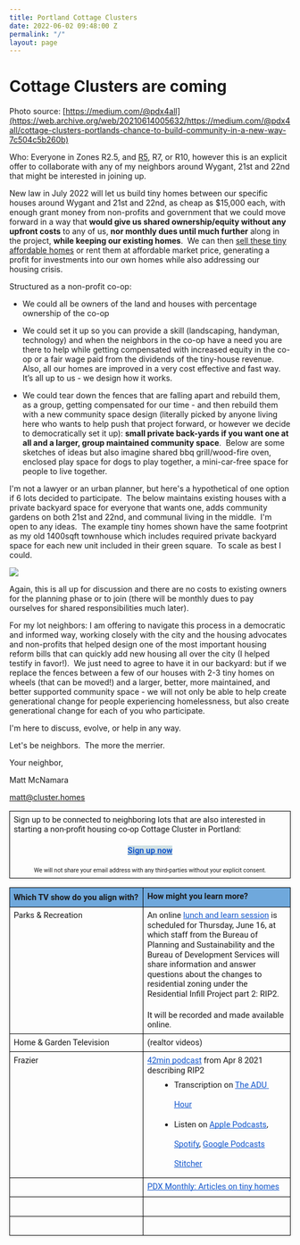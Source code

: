 ```yaml
---
title: Portland Cottage Clusters
date: 2022-06-02 09:48:00 Z
permalink: "/"
layout: page
---
```


# Cottage Clusters are coming
[](https://lh4.googleusercontent.com/kHV0w3oH6t9tFCnEm0FWUtmXX42SlVDzbs_VTltEcmrgjXmw7yhYu0aH5XRcGymwUxm89z3omAI2K0ke0ehjHYjkulJ0n5BUGma9HAQ7N3Rxj0fqLwvUl3BDPyGPJEhVrYPVclOLkIAiIN8u7A)

Photo source: [https://medium.com/@pdx4all](https://web.archive.org/web/20210614005632/https://medium.com/@pdx4all/cottage-clusters-portlands-chance-to-build-community-in-a-new-way-7c504c5b260b)

Who: Everyone in Zones R2.5, and [R5](https://www.portlandmaps.com/bps/zoning/#/zones/base/R5), R7, or R10, however this is an explicit offer to collaborate with any of my neighbors around Wygant, 21st and 22nd that might be interested in joining up.

New law in July 2022 will let us build tiny homes between our specific houses around Wygant and 21st and 22nd, as cheap as $15,000 each, with enough grant money from non-profits and government that we could move forward in a way that **would give us shared ownership/equity without any upfront costs** to any of us, **nor monthly dues until much further** along in the project, **while keeping our existing homes**.  We can then [sell these tiny affordable homes](https://tinyhouselistings.com/countries/united-states/states/oregon) or rent them at affordable market price, generating a profit for investments into our own homes while also addressing our housing crisis.

Structured as a non-profit co-op:

-   We could all be owners of the land and houses with percentage ownership of the co-op
    
-   We could set it up so you can provide a skill (landscaping, handyman, technology) and when the neighbors in the co-op have a need you are there to help while getting compensated with increased equity in the co-op or a fair wage paid from the dividends of the tiny-house revenue.  Also, all our homes are improved in a very cost effective and fast way.  It’s all up to us - we design how it works.
    
-   We could tear down the fences that are falling apart and rebuild them, as a group, getting compensated for our time - and then rebuild them with a new community space design (literally picked by anyone living here who wants to help push that project forward, or however we decide to democratically set it up): **small private back-yards if you want one at all and a larger, group maintained community space**.  Below are some sketches of ideas but also imagine shared bbq grill/wood-fire oven, enclosed play space for dogs to play together, a mini-car-free space for people to live together.

I'm not a lawyer or an urban planner, but here's a hypothetical of one option if 6 lots decided to participate.  The below maintains existing houses with a private backyard space for everyone that wants one, adds community gardens on both 21st and 22nd, and communal living in the middle.  I'm open to any ideas.  The example tiny homes shown have the same footprint as my old 1400sqft townhouse which includes required private backyard space for each new unit included in their green square.  To scale as best I could.

![](https://lh4.googleusercontent.com/jkcy_8TMUh9v1pDZTg5Qtv701mJPWsdPL1RB0e1a171WKVSp75KFYasvEfkRmODHwyw9EaHymUYevEM_PskULUyOyM_ofbbB6nVhv_yFseG4OE0MdAK9i_mZq08HIK_P7_KYWD1vXRDvw1K3tQ)

Again, this is all up for discussion and there are no costs to existing owners for the planning phase or to join (there will be monthly dues to pay ourselves for shared responsibilities much later).

For my lot neighbors: I am offering to navigate this process in a democratic and informed way, working closely with the city and the housing advocates and non-profits that helped design one of the most important housing reform bills that can quickly add new housing all over the city (I helped testify in favor!).  We just need to agree to have it in our backyard: but if we replace the fences between a few of our houses with 2-3 tiny homes on wheels (that can be moved!) and a larger, better, more maintained, and better supported community space - we will not only be able to help create generational change for people experiencing homelessness, but also create generational change for each of you who participate.

I'm here to discuss, evolve, or help in any way.

Let's be neighbors.  The more the merrier.


Your neighbor,

Matt McNamara

matt@cluster.homes

  
  

<table style="border:none;border-collapse:collapse;" data-mkd-display="block" data-mkd-tablehasheader="false"><colgroup data-mkd-display="block"><col width="667" data-mkd-display="block"></colgroup><tbody data-mkd-display="block"><tr style="height:86.8623046875pt" data-mkd-display="block" data-mkd-index="1" data-mkd-index-row="1"><td style="border-left:solid #000000 1pt;border-right:solid #000000 1pt;border-bottom:solid #000000 1pt;border-top:solid #000000 1pt;vertical-align:top;padding:5pt 5pt 5pt 5pt;overflow:hidden;overflow-wrap:break-word;" data-mkd-display="block" data-mkd-index="1" data-mkd-index-cell="1" data-mkd-pos="last"><p dir="ltr" style="line-height:1.2;margin-top:0pt;margin-bottom:0pt;" data-mkd-display="block"><span style="font-size: 11pt; font-family: Roboto, sans-serif; font-variant-numeric: normal; font-variant-east-asian: normal; vertical-align: baseline; white-space: pre-wrap;" data-mkd-display="inline">Sign up to be connected to neighboring lots that are also interested in starting a non-profit housing co-op Cottage Cluster in Portland:</span></p><br data-mkd-display="inline"><p dir="ltr" style="line-height:1.2;text-align: center;margin-top:0pt;margin-bottom:0pt;" data-mkd-display="block"><a href="https://forms.gle/vZ7KAjfTcF93DU8X7" style="text-decoration-line: none;" data-mkd-display="inline"><span style="font-size: 11pt; font-family: Roboto, sans-serif; color: rgb(17, 85, 204); background-color: rgb(208, 224, 227); font-weight: 700; font-variant-numeric: normal; font-variant-east-asian: normal; text-decoration-line: underline; text-decoration-skip-ink: none; vertical-align: baseline; white-space: pre-wrap;" data-mkd-display="inline" data-mkd-emph="bold">Sign up now</span></a></p><br data-mkd-display="inline"><p dir="ltr" style="line-height:1.2;text-align: center;margin-top:0pt;margin-bottom:0pt;" data-mkd-display="block"><span style="font-size: 8pt; font-family: Roboto, sans-serif; font-variant-numeric: normal; font-variant-east-asian: normal; vertical-align: baseline; white-space: pre-wrap;" data-mkd-display="inline">We will not share your email address with any third-parties without your explicit consent.</span></p></td></tr></tbody></table>

  

<table style="border:none;border-collapse:collapse;" data-mkd-display="block" data-mkd-tablehasheader="false"><colgroup data-mkd-display="block"><col width="333" data-mkd-display="block"><col width="333" data-mkd-display="block"></colgroup><tbody data-mkd-display="block"><tr style="height:0pt" data-mkd-display="block" data-mkd-index="1" data-mkd-index-row="1"><td style="border-left:solid #000000 1pt;border-right:solid #000000 1pt;border-bottom:solid #000000 1pt;border-top:solid #000000 1pt;vertical-align:top;background-color:#6fa8dc;padding:5pt 5pt 5pt 5pt;overflow:hidden;overflow-wrap:break-word;" data-mkd-display="block" data-mkd-index="1" data-mkd-index-cell="1"><p dir="ltr" style="line-height:1.38;margin-top:0pt;margin-bottom:0pt;" data-mkd-display="block"><span style="font-size: 11pt; font-family: Roboto, sans-serif; background-color: transparent; font-weight: 700; font-variant-numeric: normal; font-variant-east-asian: normal; vertical-align: baseline; white-space: pre-wrap;" data-mkd-display="inline" data-mkd-emph="bold">Which TV show do you align with?</span></p></td><td style="border-left:solid #000000 1pt;border-right:solid #000000 1pt;border-bottom:solid #000000 1pt;border-top:solid #000000 1pt;vertical-align:top;background-color:#6fa8dc;padding:5pt 5pt 5pt 5pt;overflow:hidden;overflow-wrap:break-word;" data-mkd-display="block" data-mkd-index="2" data-mkd-index-cell="2" data-mkd-pos="last"><p dir="ltr" style="line-height:1.2;margin-top:0pt;margin-bottom:0pt;" data-mkd-display="block"><span style="font-size: 11pt; font-family: Roboto, sans-serif; background-color: transparent; font-weight: 700; font-variant-numeric: normal; font-variant-east-asian: normal; vertical-align: baseline; white-space: pre-wrap;" data-mkd-display="inline" data-mkd-emph="bold">How might you learn more?</span></p></td></tr><tr style="height:0pt" data-mkd-display="block" data-mkd-index="2" data-mkd-index-row="2"><td style="border-left:solid #000000 1pt;border-right:solid #000000 1pt;border-bottom:solid #000000 1pt;border-top:solid #000000 1pt;vertical-align:top;padding:5pt 5pt 5pt 5pt;overflow:hidden;overflow-wrap:break-word;" data-mkd-display="block" data-mkd-index="1" data-mkd-index-cell="1"><p dir="ltr" style="line-height:1.2;margin-top:0pt;margin-bottom:0pt;" data-mkd-display="block"><span style="font-size: 11pt; font-family: Roboto, sans-serif; font-variant-numeric: normal; font-variant-east-asian: normal; vertical-align: baseline; white-space: pre-wrap;" data-mkd-display="inline">Parks &amp; Recreation</span></p></td><td style="border-left:solid #000000 1pt;border-right:solid #000000 1pt;border-bottom:solid #000000 1pt;border-top:solid #000000 1pt;vertical-align:top;padding:5pt 5pt 5pt 5pt;overflow:hidden;overflow-wrap:break-word;" data-mkd-display="block" data-mkd-index="2" data-mkd-index-cell="2" data-mkd-pos="last"><p dir="ltr" style="line-height:1.2;margin-top:0pt;margin-bottom:0pt;" data-mkd-display="block"><span style="font-size: 11pt; font-family: Roboto, sans-serif; font-variant-numeric: normal; font-variant-east-asian: normal; vertical-align: baseline; white-space: pre-wrap;" data-mkd-display="inline">An online </span><a href="https://www.portland.gov/bds/events/2022/6/16/lunch-and-learn-residential-infill-project-part-2-rip2" style="text-decoration-line: none;" data-mkd-display="inline"><span style="font-size: 11pt; font-family: Roboto, sans-serif; color: rgb(17, 85, 204); font-variant-numeric: normal; font-variant-east-asian: normal; text-decoration-line: underline; text-decoration-skip-ink: none; vertical-align: baseline; white-space: pre-wrap;" data-mkd-display="inline">lunch and learn session</span></a><span style="font-size: 11pt; font-family: Roboto, sans-serif; font-variant-numeric: normal; font-variant-east-asian: normal; vertical-align: baseline; white-space: pre-wrap;" data-mkd-display="inline"> is scheduled for Thursday, June 16, at which staff from the Bureau of Planning and Sustainability and the Bureau of Development Services will share information and answer questions about the changes to residential zoning under the Residential Infill Project part 2: RIP2.</span></p><br data-mkd-display="inline"><p dir="ltr" style="line-height:1.2;margin-top:0pt;margin-bottom:0pt;" data-mkd-display="block"><span style="font-size: 11pt; font-family: Roboto, sans-serif; font-variant-numeric: normal; font-variant-east-asian: normal; vertical-align: baseline; white-space: pre-wrap;" data-mkd-display="inline">It will be recorded and made available online.</span></p></td></tr><tr style="height:0pt" data-mkd-display="block" data-mkd-index="3" data-mkd-index-row="3"><td style="border-left:solid #000000 1pt;border-right:solid #000000 1pt;border-bottom:solid #000000 1pt;border-top:solid #000000 1pt;vertical-align:top;padding:5pt 5pt 5pt 5pt;overflow:hidden;overflow-wrap:break-word;" data-mkd-display="block" data-mkd-index="1" data-mkd-index-cell="1"><p dir="ltr" style="line-height:1.2;margin-top:0pt;margin-bottom:0pt;" data-mkd-display="block"><span style="font-size: 11pt; font-family: Roboto, sans-serif; font-variant-numeric: normal; font-variant-east-asian: normal; vertical-align: baseline; white-space: pre-wrap;" data-mkd-display="inline">Home &amp; Garden Television</span></p></td><td style="border-left:solid #000000 1pt;border-right:solid #000000 1pt;border-bottom:solid #000000 1pt;border-top:solid #000000 1pt;vertical-align:top;padding:5pt 5pt 5pt 5pt;overflow:hidden;overflow-wrap:break-word;" data-mkd-display="block" data-mkd-index="2" data-mkd-index-cell="2" data-mkd-pos="last"><p dir="ltr" style="line-height:1.2;margin-top:0pt;margin-bottom:0pt;" data-mkd-display="block"><span style="font-size: 11pt; font-family: Roboto, sans-serif; font-variant-numeric: normal; font-variant-east-asian: normal; vertical-align: baseline; white-space: pre-wrap;" data-mkd-display="inline">(realtor videos)</span></p></td></tr><tr style="height:0pt" data-mkd-display="block" data-mkd-index="4" data-mkd-index-row="4"><td style="border-left:solid #000000 1pt;border-right:solid #000000 1pt;border-bottom:solid #000000 1pt;border-top:solid #000000 1pt;vertical-align:top;padding:5pt 5pt 5pt 5pt;overflow:hidden;overflow-wrap:break-word;" data-mkd-display="block" data-mkd-index="1" data-mkd-index-cell="1"><p dir="ltr" style="line-height:1.2;margin-top:0pt;margin-bottom:0pt;" data-mkd-display="block"><span style="font-size: 11pt; font-family: Roboto, sans-serif; font-variant-numeric: normal; font-variant-east-asian: normal; vertical-align: baseline; white-space: pre-wrap;" data-mkd-display="inline">Frazier</span></p></td><td style="border-left:solid #000000 1pt;border-right:solid #000000 1pt;border-bottom:solid #000000 1pt;border-top:solid #000000 1pt;vertical-align:top;padding:5pt 5pt 5pt 5pt;overflow:hidden;overflow-wrap:break-word;" data-mkd-display="block" data-mkd-index="2" data-mkd-index-cell="2" data-mkd-pos="last"><p dir="ltr" style="line-height:1.2;margin-top:0pt;margin-bottom:0pt;" data-mkd-display="block"><a href="https://www.buildinganadu.com/the-adu-hour-podcast/eli-spevak" style="text-decoration-line: none;" data-mkd-display="inline"><span style="font-size: 11pt; font-family: Roboto, sans-serif; color: rgb(17, 85, 204); font-variant-numeric: normal; font-variant-east-asian: normal; text-decoration-line: underline; text-decoration-skip-ink: none; vertical-align: baseline; white-space: pre-wrap;" data-mkd-display="inline">42min podcast</span></a><span style="font-size: 11pt; font-family: Roboto, sans-serif; font-variant-numeric: normal; font-variant-east-asian: normal; vertical-align: baseline; white-space: pre-wrap;" data-mkd-display="inline"> from Apr 8 2021 describing RIP2</span></p><ul style="margin-top:0;margin-bottom:0;padding-inline-start:48px;" data-mkd-display="block" data-mkd-depth="1"><li dir="ltr" style="list-style-type: disc; font-size: 11pt; font-family: Roboto, sans-serif; font-variant-numeric: normal; font-variant-east-asian: normal; vertical-align: baseline; white-space: pre;" aria-level="1" data-mkd-display="block" data-mkd-index="1"><p dir="ltr" style="line-height:2.4;margin-top:0pt;margin-bottom:0pt;" role="presentation" data-mkd-display="block"><span style="font-size: 11pt; font-variant-numeric: normal; font-variant-east-asian: normal; vertical-align: baseline; white-space: pre-wrap;" data-mkd-display="inline">Transcription on </span><a href="https://www.buildinganadu.com/the-adu-hour-podcast/eli-spevak#:~:text=Kol%3A%20%5B-,00%3A01%3A48,-%5D%20I'm%20just%20gonna" style="text-decoration-line: none;" data-mkd-display="inline"><span style="font-size: 11pt; color: rgb(17, 85, 204); font-variant-numeric: normal; font-variant-east-asian: normal; text-decoration-line: underline; text-decoration-skip-ink: none; vertical-align: baseline; white-space: pre-wrap;" data-mkd-display="inline">The ADU Hour</span></a></p></li><li dir="ltr" style="list-style-type: disc; font-size: 11pt; font-family: Roboto, sans-serif; font-variant-numeric: normal; font-variant-east-asian: normal; vertical-align: baseline; white-space: pre;" aria-level="1" data-mkd-display="block" data-mkd-index="2"><p dir="ltr" style="line-height:2.4;margin-top:0pt;margin-bottom:0pt;" role="presentation" data-mkd-display="block"><span style="font-size: 11pt; font-variant-numeric: normal; font-variant-east-asian: normal; vertical-align: baseline; white-space: pre-wrap;" data-mkd-display="inline">Listen on </span><a href="https://podcasts.apple.com/us/podcast/the-adu-hour-w-guest-kol-peterson/id1562275866?i=1000530170413" style="text-decoration-line: none;" data-mkd-display="inline"><span style="font-size: 11pt; color: rgb(17, 85, 204); font-variant-numeric: normal; font-variant-east-asian: normal; text-decoration-line: underline; text-decoration-skip-ink: none; vertical-align: baseline; white-space: pre-wrap;" data-mkd-display="inline">Apple Podcasts</span></a><span style="font-size: 11pt; font-variant-numeric: normal; font-variant-east-asian: normal; vertical-align: baseline; white-space: pre-wrap;" data-mkd-display="inline">,&nbsp; </span><a href="https://open.spotify.com/episode/6T2Z9SDvM2ufb1bKnXjnvA?si=mKQ4CCpsTPShBjoX5dNYAg" style="text-decoration-line: none;" data-mkd-display="inline"><span style="font-size: 11pt; color: rgb(17, 85, 204); font-variant-numeric: normal; font-variant-east-asian: normal; text-decoration-line: underline; text-decoration-skip-ink: none; vertical-align: baseline; white-space: pre-wrap;" data-mkd-display="inline">Spotify</span></a><span style="font-size: 11pt; font-variant-numeric: normal; font-variant-east-asian: normal; vertical-align: baseline; white-space: pre-wrap;" data-mkd-display="inline">, </span><a href="https://podcasts.google.com/feed/aHR0cHM6Ly93d3cuYnVpbGRpbmdhbmFkdS5jb20vdGhlLWFkdS1ob3VyLXBvZGNhc3Q_Zm9ybWF0PXJzcw/episode/NThmMzVlNDgxNWQ1ZGI0YmJlNGU0OGY0OjYwNmY4OGFjNGEwOTc2MTk4Y2EyMjhlYzo2MDZmOGI3OWYxMTgwZTNkNGQ1YmQwYjU?sa=X&amp;ved=0CAUQkfYCahcKEwiYr_ORo474AhUAAAAAHQAAAAAQNA" style="text-decoration-line: none;" data-mkd-display="inline"><span style="font-size: 11pt; color: rgb(17, 85, 204); font-variant-numeric: normal; font-variant-east-asian: normal; text-decoration-line: underline; text-decoration-skip-ink: none; vertical-align: baseline; white-space: pre-wrap;" data-mkd-display="inline">Google Podcasts</span></a><span style="font-size: 11pt; font-variant-numeric: normal; font-variant-east-asian: normal; vertical-align: baseline; white-space: pre-wrap;" data-mkd-display="inline">&nbsp; </span><a href="https://www.stitcher.com/show/the-adu-hour/episode/the-adu-hour-w-guest-eli-spevak-83123181" style="text-decoration-line: none;" data-mkd-display="inline"><span style="font-size: 11pt; color: rgb(17, 85, 204); font-variant-numeric: normal; font-variant-east-asian: normal; text-decoration-line: underline; text-decoration-skip-ink: none; vertical-align: baseline; white-space: pre-wrap;" data-mkd-display="inline">Stitcher</span></a></p></li></ul></td></tr><tr style="height:0pt" data-mkd-display="block" data-mkd-index="5" data-mkd-index-row="5"><td style="border-left:solid #000000 1pt;border-right:solid #000000 1pt;border-bottom:solid #000000 1pt;border-top:solid #000000 1pt;vertical-align:top;padding:5pt 5pt 5pt 5pt;overflow:hidden;overflow-wrap:break-word;" data-mkd-display="block" data-mkd-index="1" data-mkd-index-cell="1"><br data-mkd-display="inline"></td><td style="border-left:solid #000000 1pt;border-right:solid #000000 1pt;border-bottom:solid #000000 1pt;border-top:solid #000000 1pt;vertical-align:top;padding:5pt 5pt 5pt 5pt;overflow:hidden;overflow-wrap:break-word;" data-mkd-display="block" data-mkd-index="2" data-mkd-index-cell="2" data-mkd-pos="last"><p dir="ltr" style="line-height:1.2;margin-top:0pt;margin-bottom:0pt;" data-mkd-display="block"><a href="https://www.pdxmonthly.com/tags/tiny-homes" style="text-decoration-line: none;" data-mkd-display="inline"><span style="font-size: 11pt; font-family: Roboto, sans-serif; color: rgb(17, 85, 204); font-variant-numeric: normal; font-variant-east-asian: normal; text-decoration-line: underline; text-decoration-skip-ink: none; vertical-align: baseline; white-space: pre-wrap;" data-mkd-display="inline">PDX Monthly: Articles on tiny homes</span></a></p></td></tr><tr style="height:0pt" data-mkd-display="block" data-mkd-index="6" data-mkd-index-row="6"><td style="border-left:solid #000000 1pt;border-right:solid #000000 1pt;border-bottom:solid #000000 1pt;border-top:solid #000000 1pt;vertical-align:top;padding:5pt 5pt 5pt 5pt;overflow:hidden;overflow-wrap:break-word;" data-mkd-display="block" data-mkd-index="1" data-mkd-index-cell="1"><br data-mkd-display="inline"></td><td style="border-left:solid #000000 1pt;border-right:solid #000000 1pt;border-bottom:solid #000000 1pt;border-top:solid #000000 1pt;vertical-align:top;padding:5pt 5pt 5pt 5pt;overflow:hidden;overflow-wrap:break-word;" data-mkd-display="block" data-mkd-index="2" data-mkd-index-cell="2" data-mkd-pos="last"><br data-mkd-display="inline"></td></tr><tr style="height:0pt" data-mkd-display="block" data-mkd-index="7" data-mkd-index-row="7"><td style="border-left:solid #000000 1pt;border-right:solid #000000 1pt;border-bottom:solid #000000 1pt;border-top:solid #000000 1pt;vertical-align:top;padding:5pt 5pt 5pt 5pt;overflow:hidden;overflow-wrap:break-word;" data-mkd-display="block" data-mkd-index="1" data-mkd-index-cell="1"><br data-mkd-display="inline"></td><td style="border-left:solid #000000 1pt;border-right:solid #000000 1pt;border-bottom:solid #000000 1pt;border-top:solid #000000 1pt;vertical-align:top;padding:5pt 5pt 5pt 5pt;overflow:hidden;overflow-wrap:break-word;" data-mkd-display="block" data-mkd-index="2" data-mkd-index-cell="2" data-mkd-pos="last"><br data-mkd-display="inline"></td></tr></tbody></table>